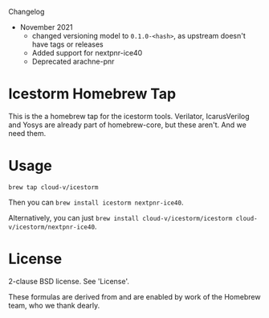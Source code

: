 Changelog
* November 2021
    * changed versioning model to `0.1.0-<hash>`, as upstream doesn't have tags or releases
    * Added support for nextpnr-ice40
    * Deprecated arachne-pnr

# Icestorm Homebrew Tap
This is the a homebrew tap for the icestorm tools. Verilator, IcarusVerilog and Yosys are already part of homebrew-core, but these aren't. And we need them.

# Usage
`brew tap cloud-v/icestorm`

Then you can `brew install icestorm nextpnr-ice40`.

Alternatively, you can just `brew install cloud-v/icestorm/icestorm cloud-v/icestorm/nextpnr-ice40`.

# License
2-clause BSD license. See 'License'.

These formulas are derived from and are enabled by work of the Homebrew team, who we thank dearly.